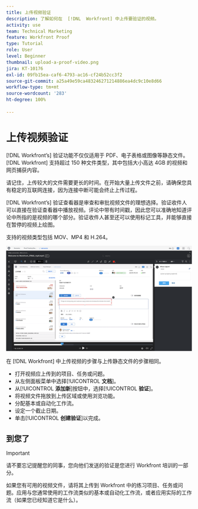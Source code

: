 ```yaml
---
title: 上传视频验证
description: 了解如何在  [!DNL  Workfront] 中上传要验证的视频。
activity: use
team: Technical Marketing
feature: Workfront Proof
type: Tutorial
role: User
level: Beginner
thumbnail: upload-a-proof-video.png
jira: KT-10176
exl-id: 09fb15ea-caf6-4793-ac16-cf24b52cc3f2
source-git-commit: a25a49e59ca483246271214886ea4dc9c10e8d66
workflow-type: tm+mt
source-wordcount: '283'
ht-degree: 100%

---
```


# 上传视频验证

[!DNL Workfront’s] 验证功能不仅仅适用于 PDF、电子表格或图像等静态文件。[!DNL Workfront] 支持超过 150 种文件类型，其中包括大小高达 4GB 的视频和网页捕获内容。

请记住，上传较大的文件需要更长的时间。在开始大量上传文件之前，请确保您具有稳定的互联网连接，因为连接中断可能会终止上传过程。

<!-- For a complete list of uploadable file types, see the article, Supported proofing file types. -->

[!DNL Workfront’s] 验证查看器是审查和审批视频文件的理想选择。验证收件人可以直接在验证查看器中播放视频。评论中带有时间戳，因此您可以准确地知道评论中所指的是视频的哪个部分。验证收件人甚至还可以使用标记工具，并能够直接在暂停的视频上绘图。

支持的视频类型包括 MOV、MP4 和 H.264。<!-- Check the supported file types list to make sure the video type you use is compatible with Workfront’s proofing features.-->

![视频验证文件上的标记图像。](assets/upload-a-proof-of-a-video.png)

在 [!DNL Workfront] 中上传视频的步骤与上传静态文件的步骤相同。

* 打开视频应上传到的项目、任务或问题。
* 从左侧面板菜单中选择&#x200B;[!UICONTROL **文档**]。
* 从&#x200B;[!UICONTROL **添加新**]&#x200B;按钮中，选择&#x200B;[!UICONTROL **验证**]。
* 将视频文件拖放到上传区域或使用浏览功能。
* 分配基本或自动化工作流。
* 设定一个截止日期。
* 单击&#x200B;[!UICONTROL **创建验证**]&#x200B;以完成。

## 到您了

>[!IMPORTANT]
>
>请不要忘记提醒您的同事，您向他们发送的验证是您进行 Workfront 培训的一部分。


如果您有可用的视频文件，请将其上传到 Workfront 中的练习项目、任务或问题。应用与您通常使用的工作流类似的基本或自动化工作流，或者应用实际的工作流（如果您已经知道它是什么）。

